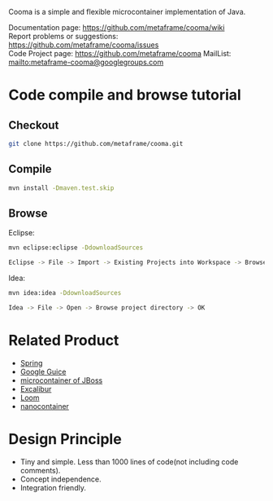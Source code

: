 Cooma is a simple and flexible microcontainer implementation of Java.

Documentation page: <https://github.com/metaframe/cooma/wiki>  
Report problems or suggestions: <https://github.com/metaframe/cooma/issues>  
Code Project page: <https://github.com/metaframe/cooma>
MailList: <mailto:metaframe-cooma@googlegroups.com>

Code compile and browse tutorial
==================================

Checkout
--------------

```bash
git clone https://github.com/metaframe/cooma.git
```

Compile
---------------

```bash
mvn install -Dmaven.test.skip
```

Browse
---------------

Eclipse:

```bash
mvn eclipse:eclipse -DdownloadSources

Eclipse -> File -> Import -> Existing Projects into Workspace -> Browse -> Finished
```

Idea:

```bash
mvn idea:idea -DdownloadSources

Idea -> File -> Open -> Browse project directory -> OK
```

Related Product
=========================

- [Spring](http://www.springsource.org/)
- [Google Guice](http://code.google.com/p/google-guice/)
- [microcontainer of JBoss](http://www.jboss.org/jbossmc/) 
- [Excalibur](http://excalibur.apache.org/)
- [Loom](http://loom.codehaus.org/)
- [nanocontainer](http://nanocontainer.codehaus.org/)

Design Principle
=========================

- Tiny and simple. Less than 1000 lines of code(not including code comments).
- Concept independence.
- Integration friendly.
